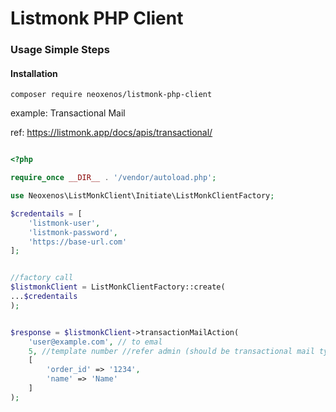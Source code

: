 # Listmonk PHP Client

### Usage Simple Steps

#### Installation

```
composer require neoxenos/listmonk-php-client

```

example: Transactional Mail

ref: https://listmonk.app/docs/apis/transactional/

```php

<?php

require_once __DIR__ . '/vendor/autoload.php';

use Neoxenos\ListMonkClient\Initiate\ListMonkClientFactory;

$credentails = [
    'listmonk-user',
    'listmonk-password',
    'https://base-url.com'
];


//factory call
$listmonkClient = ListMonkClientFactory::create(
...$credentails
);


$response = $listmonkClient->transactionMailAction(
    'user@example.com', // to emal
    5, //template number //refer admin (should be transactional mail type)
    [
        'order_id' => '1234',
        'name' => 'Name'
    ]
);


```
